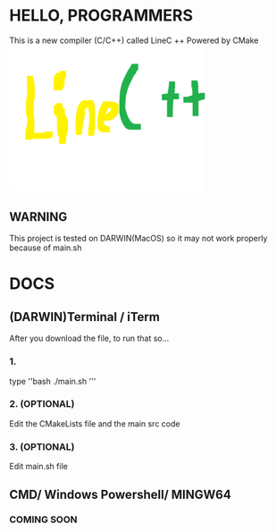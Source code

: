 # HELLO, PROGRAMMERS

This is a new compiler (C/C++) called LineC ++
Powered by CMake
<picture>
  <source srcset="./src/pixil-frame-0 2.png" width="350px">
  <img alt="Gradle" src="./src/pixil-frame-0 2.png" width="350px">
</picture>

## WARNING
This project is tested on DARWIN(MacOS) so it may not work properly because of main.sh

# DOCS
## (DARWIN)Terminal / iTerm
After you download the file, to run that so...
### 1.
type
''bash
./main.sh
'''
### 2. (OPTIONAL)
Edit the CMakeLists file and the main src code 

### 3. (OPTIONAL)
Edit main.sh file

## CMD/ Windows Powershell/ MINGW64
### COMING SOON

